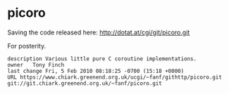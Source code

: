 # picoro
Saving the code released here: http://dotat.at/cgi/git/picoro.git

For posterity.

```
description	Various little pure C coroutine implementations.
owner	Tony Finch
last change	Fri, 5 Feb 2010 08:18:25 -0700 (15:18 +0000)
URL	https://www.chiark.greenend.org.uk/ucgi/~fanf/githttp/picoro.git
git://git.chiark.greenend.org.uk/~fanf/picoro.git
```
